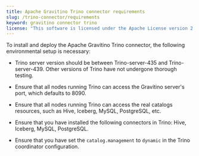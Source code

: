 ```yaml
---
title: Apache Gravitino Trino connector requirements
slug: /trino-connector/requirements
keyword: gravitino connector trino
license: "This software is licensed under the Apache License version 2."
---
```


To install and deploy the Apache Gravitino Trino connector,
the following environmental setup is necessary:

- Trino server version should be between Trino-server-435 and Trino-server-439.
  Other versions of Trino have not undergone thorough testing.

- Ensure that all nodes running Trino can access the Gravitino server's port, which defaults to 8090.

- Ensure that all nodes running Trino can access the real catalogs resources,
  such as Hive, Iceberg, MySQL, PostgreSQL, etc.

- Ensure that you have installed the following connectors in Trino:
  Hive, Iceberg, MySQL, PostgreSQL.

- Ensure that you have set the `catalog.management` to `dynamic` in the Trino coordinator configuration.

